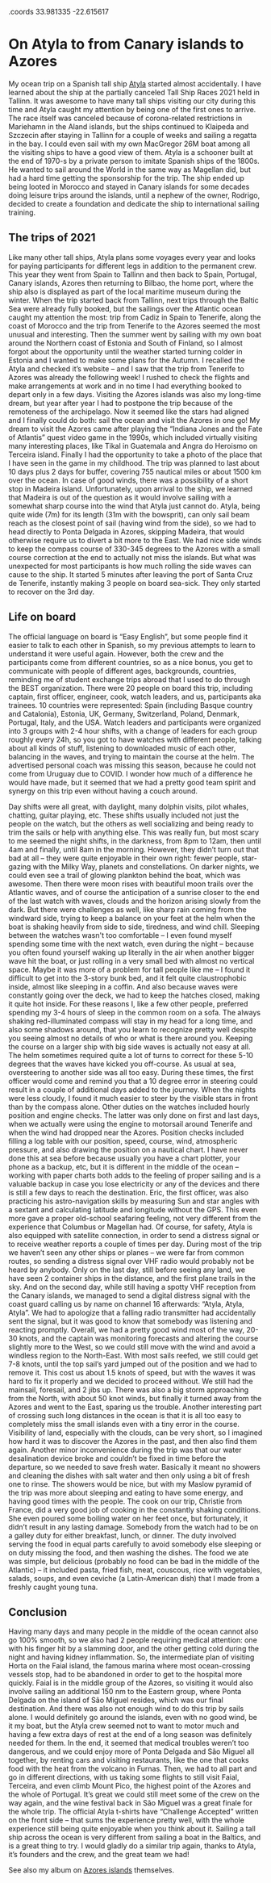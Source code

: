 .coords 33.981335 -22.615617

# On Atyla to from Canary islands to Azores

My ocean trip on a Spanish tall ship [Atyla](https://atyla.org/) started almost accidentally. I have learned about the ship at the partially canceled Tall Ship Races 2021 held in Tallinn. It was awesome to have many tall ships visiting our city during this time and Atyla caught my attention by being one of the first ones to arrive. The race itself was canceled because of corona-related restrictions in Mariehamn in the Aland islands, but the ships continued to Klaipeda and Szczecin after staying in Tallinn for a couple of weeks and sailing a regatta in the bay. I could even sail with my own MacGregor 26M boat among all the visiting ships to have a good view of them.
Atyla is a schooner built at the end of 1970-s by a private person to imitate Spanish ships of the 1800s. He wanted to sail around the World in the same way as Magellan did, but had a hard time getting the sponsorship for the trip. The ship ended up being looted in Morocco and stayed in Canary islands for some decades doing leisure trips around the islands, until a nephew of the owner, Rodrigo, decided to create a foundation and dedicate the ship to international sailing training. 

## The trips of 2021

Like many other tall ships, Atyla plans some voyages every year and looks for paying participants for different legs in addition to the permanent crew. This year they went from Spain to Tallinn and then back to Spain, Portugal, Canary islands, Azores then returning to Bilbao, the home port, where the ship also is displayed as part of the local maritime museum during the winter. When the trip started back from Tallinn, next trips through the Baltic Sea were already fully booked, but the sailings over the Atlantic ocean caught my attention the most: trip from Cadiz in Spain to Tenerife, along the coast of Morocco and the trip from Tenerife to the Azores seemed the most unusual and interesting.
Then the summer went by sailing with my own boat around the Northern coast of Estonia and South of Finland, so I almost forgot about the opportunity until the weather started turning colder in Estonia and I wanted to make some plans for the Autumn. I recalled the Atyla and checked it’s website – and I saw that the trip from Tenerife to Azores was already the following week! I rushed to check the flights and make arrangements at work and in no time I had everything booked to depart only in a few days. Visiting the Azores islands was also my long-time dream, but year after year I had to postpone the trip because of the remoteness of the archipelago. Now it seemed like the stars had aligned and I finally could do both: sail the ocean and visit the Azores in one go!
My dream to visit the Azores came after playing the “Indiana Jones and the Fate of Atlantis” quest video game in the 1990s, which included virtually visiting many interesting places, like Tikal in Guatemala and Angra do Heroismo on Terceira island. Finally I had the opportunity to take a photo of the place that I have seen in the game in my childhood.
The trip was planned to last about 10 days plus 2 days for buffer, covering 755 nautical miles or about 1500 km over the ocean. In case of good winds, there was a possibility of a short stop in Madeira island. Unfortunately, upon arrival to the ship, we learned that Madeira is out of the question as it would involve sailing with a somewhat sharp course into the wind that Atyla just cannot do. Atyla, being quite wide (7m) for its length (31m with the bowsprit), can only sail beam reach as the closest point of sail (having wind from the side), so we had to head directly to Ponta Delgada in Azores, skipping Madeira, that would otherwise require us to divert a bit more to the East. We had nice side winds to keep the compass course of 330-345 degrees to the Azores with a small course correction at the end to actually not miss the islands. But what was unexpected for most participants is how much rolling the side waves can cause to the ship. It started 5 minutes after leaving the port of Santa Cruz de Tenerife, instantly making 3 people on board sea-sick. They only started to recover on the 3rd day.

## Life on board

The official language on board is “Easy English”, but some people find it easier to talk to each other in Spanish, so my previous attempts to learn to understand it were useful again. However, both the crew and the participants come from different countries, so as a nice bonus, you get to communicate with people of different ages, backgrounds, countries, reminding me of student exchange trips abroad that I used to do through the BEST organization.
There were 20 people on board this trip, including captain, first officer, engineer, cook, watch leaders, and us, participants aka trainees. 10 countries were represented: Spain (including Basque country and Catalonia), Estonia, UK, Germany, Switzerland, Poland, Denmark, Portugal, Italy, and the USA. Watch leaders and participants were organized into 3 groups with 2-4 hour shifts, with a change of leaders for each group roughly every 24h, so you got to have watches with different people, talking about all kinds of stuff, listening to downloaded music of each other, balancing in the waves, and trying to maintain the course at the helm.  The advertised personal coach was missing this season, because he could not come from Uruguay due to COVID. I wonder how much of a difference he would have made, but it seemed that we had a pretty good team spirit and synergy on this trip even without having a couch around.

Day shifts were all great, with daylight, many dolphin visits, pilot whales, chatting, guitar playing, etc. These shifts usually included not just the people on the watch, but the others as well socializing and being ready to trim the sails or help with anything else. This was really fun, but most scary to me seemed the night shifts, in the darkness, from 8pm to 12am, then until 4am and finally, until 8am in the morning. However, they didn’t turn out that bad at all – they were quite enjoyable in their own right: fewer people, star-gazing with the Milky Way, planets and constellations. On darker nights, we could even see a trail of glowing plankton behind the boat, which was awesome. Then there were moon rises with beautiful moon trails over the Atlantic waves, and of course the anticipation of a sunrise closer to the end of the last watch with waves, clouds and the horizon arising slowly from the dark. But there were challenges as well, like sharp rain coming from the windward side, trying to keep a balance on your feet at the helm when the boat is shaking heavily from side to side, tiredness, and wind chill.
Sleeping between the watches wasn't too comfortable – I even found myself spending some time with the next watch, even during the night – because you often found yourself waking up literally in the air when another bigger wave hit the boat, or just rolling in a very small bed with almost no vertical space. Maybe it was more of a problem for tall people like me – I found it difficult to get into the 3-story bunk bed, and it felt quite claustrophobic inside, almost like sleeping in a coffin. And also because waves were constantly going over the deck, we had to keep the hatches closed, making it quite hot inside. For these reasons I, like a few other people, preferred spending my 3-4 hours of sleep in the common room on a sofa.
The always shaking red-illuminated compass will stay in my head for a long time, and also some shadows around, that you learn to recognize pretty well despite you seeing almost no details of who or what is there around you. Keeping the course on a larger ship with big side waves is actually not easy at all. The helm sometimes required quite a lot of turns to correct for these 5-10 degrees that the waves have kicked you off-course. As usual at sea, oversteering to another side was all too easy. During these times, the first officer would come and remind you that a 10 degree error in steering could result in a couple of additional days added to the journey. When the nights were less cloudy, I found it much easier to steer by the visible stars in front than by the compass alone.
Other duties on the watches included hourly position and engine checks. The latter was only done on first and last days, when we actually were using the engine to motorsail around Tenerife and when the wind had dropped near the Azores. Position checks included filling a log table with our position, speed, course, wind, atmospheric pressure, and also drawing the position on a nautical chart. I have never done this at sea before because usually you have a chart plotter, your phone as a backup, etc, but it is different in the middle of the ocean – working with paper charts both adds to the feeling of proper sailing and is a valuable backup in case you lose electricity or any of the devices and there is still a few days to reach the destination. Eric, the first officer, was also practicing his astro-navigation skills by measuring Sun and star angles with a sextant and calculating latitude and longitude without the GPS. This even more gave a proper old-school seafaring feeling, not very different from the experience that Columbus or Magellan had.
Of course, for safety, Atyla is also equipped with satellite connection, in order to send a distress signal or to receive weather reports a couple of times per day. During most of the trip we haven’t seen any other ships or planes – we were far from common routes, so sending a distress signal over VHF radio would probably not be heard by anybody. Only on the last day, still before seeing any land, we have seen 2 container ships in the distance, and the first plane trails in the sky. And on the second day, while still having a spotty VHF reception from the Canary islands, we managed to send a digital distress signal with the coast guard calling us by name on channel 16 afterwards: “Atyla, Atyla, Atyla”. We had to apologize that a falling radio transmitter had accidentally sent the signal, but it was good to know that somebody was listening and reacting promptly.
Overall, we had a pretty good wind most of the way, 20-30 knots, and the captain was monitoring forecasts and altering the course slightly more to the West, so we could still move with the wind and avoid a windless region to the North-East. With most sails reefed, we still could get 7-8 knots, until the top sail’s yard jumped out of the position and we had to remove it. This cost us about 1.5 knots of speed, but with the waves it was hard to fix it properly and we decided to proceed without. We still had the mainsail, foresail, and 2 jibs up. There was also a big storm approaching from the North, with about 50 knot winds, but finally it turned away from the Azores and went to the East, sparing us the trouble. Another interesting part of crossing such long distances in the ocean is that it is all too easy to completely miss the small islands even with a tiny error in the course. Visibility of land, especially with the clouds, can be very short, so I imagined how hard it was to discover the Azores in the past, and then also find them again.
Another minor inconvenience during the trip was that our water desalination device broke and couldn’t be fixed in time before the departure, so we needed to save fresh water. Basically it meant no showers and cleaning the dishes with salt water and then only using a bit of fresh one to rinse. The showers would be nice, but with my Maslow pyramid of the trip was more about sleeping and eating to have some energy, and having good times with the people. The cook on our trip, Christie from France, did a very good job of cooking in the constantly shaking conditions. She even poured some boiling water on her feet once, but fortunately, it didn’t result in any lasting damage. Somebody from the watch had to be on a galley duty for either breakfast, lunch, or dinner. The duty involved serving the food in equal parts carefully to avoid somebody else sleeping or on duty missing the food, and then washing the dishes. The food we ate was simple, but delicious (probably no food can be bad in the middle of the Atlantic) – it included pasta, fried fish, meat, couscous, rice with vegetables, salads, soups, and even ceviche (a Latin-American dish) that I made from a freshly caught young tuna.

## Conclusion

Having many days and many people in the middle of the ocean cannot also go 100% smooth, so we also had 2 people requiring medical attention: one with his finger hit by a slamming door, and the other getting cold during the night and having kidney inflammation. So, the intermediate plan of visiting Horta on the Faial island, the famous marina where most ocean-crossing vessels stop, had to be abandoned in order to get to the hospital more quickly. Faial is in the middle group of the Azores, so visiting it would also involve sailing an additional 150 nm to the Eastern group, where Ponta Delgada on the island of São Miguel resides, which was our final destination. And there was also not enough wind to do this trip by sails alone. I would definitely go around the islands, even with no good wind, be it my boat, but the Atyla crew seemed not to want to motor much and having a few extra days of rest at the end of a long season was definitely needed for them. In the end, it seemed that medical troubles weren’t too dangerous, and we could enjoy more of Ponta Delgada and  São Miguel all together, by renting cars and visiting restaurants, like the one that cooks food with the heat from the volcano in Furnas.
Then, we had to all part and go in different directions, with us taking some flights to still visit Faial, Terceira, and even climb Mount Pico, the highest point of the Azores and the whole of Portugal. It’s great we could still meet some of the crew on the way again, and the wine festival back in São Miguel was a great finale for the whole trip. The official Atyla t-shirts have “Challenge Accepted” written on the front side – that sums the experience pretty well, with the whole experience still being quite enjoyable when you think about it. Sailing a tall ship across the ocean is very different from sailing a boat in the Baltics, and is a great thing to try. I would gladly do a similar trip again, thanks to Atyla, it’s founders and the crew, and the great team we had!

See also my album on [Azores islands](/Azores) themselves.
